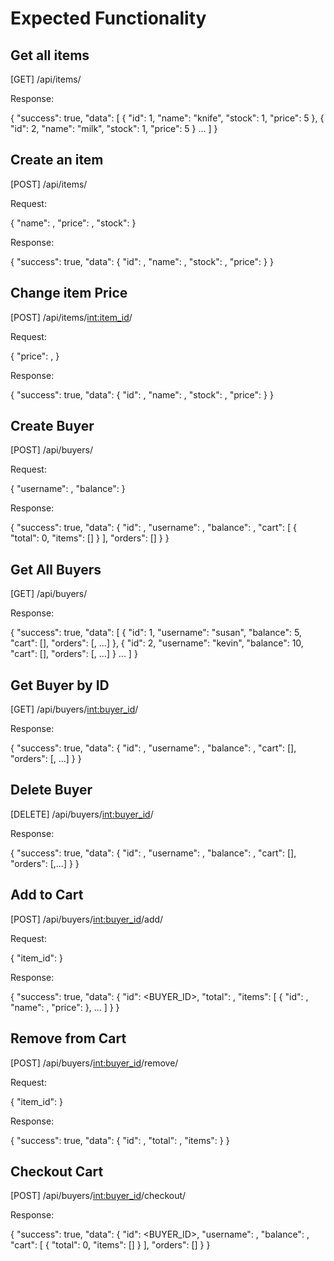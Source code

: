 # Expected Functionality

## Get all items

[GET] /api/items/

Response:

{
  "success": true,
  "data": [
    {
      "id": 1,
      "name": "knife",
      "stock": 1,
      "price": 5
    },
    {
      "id": 2,
      "name": "milk",
      "stock": 1,
      "price": 5
    }
    ...
  ]
}


## Create an item

[POST] /api/items/

Request:

{
  "name": <USER INPUT>,
  "price": <USER INPUT>,
  "stock": <USER INPUT>
}


Response:

{
  "success": true,
  "data": {
    "id": <ID>,
    "name": <USER INPUT FOR NAME>,
    "stock": <USER INPUT FOR STOCK>,
    "price": <USER INPUT FOR PRICE>
  }
}

## Change item Price

[POST] /api/items/<int:item_id>/

Request:

{
  "price": <USER INPUT>,
}


Response:

{
    "success": true,
    "data": {
        "id": <ID>,
        "name": <NAME>,
        "stock": <STOCK>,
        "price": <USER INPUT FOR PRICE>
    }
}

## Create Buyer

[POST] /api/buyers/

Request:

{
	"username": <USER INPUT>,
	"balance": <USER INPUT>
}

Response:

{
    "success": true,
    "data": {
        "id": <ID>,
        "username": <USER INPUT FOR USERNAME>,
        "balance": <USER INPUT FOR BALANCE>,
        "cart": [
            {
                "total": 0,
                "items": []
            }
        ],
        "orders": []
    }
}

## Get All Buyers

[GET] /api/buyers/

Response:

{
    "success": true,
    "data": [
        {
            "id": 1,
            "username": "susan",
            "balance": 5,
            "cart": [<SERIALIZED CART>],
            "orders": [<SERIALIZED ORDER>, ...]
        },
        {
            "id": 2,
            "username": "kevin",
            "balance": 10,
            "cart": [<SERIALIZED CART>],
            "orders": [<SERIALIZED ORDER>, ...]
        }
        ...
    ]
}

## Get Buyer by ID

[GET] /api/buyers/<int:buyer_id>/

Response:

{
    "success": true,
    "data": {
        "id": <ID>,
        "username": <USERNAME>,
        "balance": <BALANCE>,
        "cart": [<SERIALIZED CART>],
        "orders": [<SERIALIZED ORDER>, ...]
    }
}

## Delete Buyer

[DELETE] /api/buyers/<int:buyer_id>/

Response:

{
    "success": true,
    "data": {
        "id": <ID>,
        "username": <USERNAME>,
        "balance": <BALANCE>,
        "cart": [<SERIALIZED CART>],
        "orders": [<SERIALIZED ORDER>,...]
    }
}

## Add to Cart

[POST] /api/buyers/<int:buyer_id>/add/

Request:

{
	"item_id": <USER INPUT>
}

Response:

{
    "success": true,
    "data": {
        "id": <BUYER_ID>,
        "total": <UPDATED TOTAL PRICE OF CART>,
        "items": [
            {
                "id": <USER INPUT FOR ITEM_ID>,
                "name": <NAME>,
                "price": <PRICE>
            },
            ...
        ]
    }
}

## Remove from Cart

[POST] /api/buyers/<int:buyer_id>/remove/

Request:

{
	"item_id": <USER INPUT>
}

Response:

{
    "success": true,
    "data": {
        "id": <USER INPUT FOR ID>,
        "total": <UPDATED TOTAL>,
        "items": <SERIALILIZED ITEM LIST WITH SPECIFIED ITEM REMOVED>
    }
}

## Checkout Cart

[POST] /api/buyers/<int:buyer_id>/checkout/

Response:

{
    "success": true,
    "data": {
        "id": <BUYER_ID>,
        "username": <USERNAME>,
        "balance": <UPDATED BALANCE>,
        "cart": [
            {
                "total": 0,
                "items": []
            }
        ],
        "orders": [<SERIALIZED ORDER LIST WITH CART ITEMS ADDED AS AN ORDER>]
    }
}





